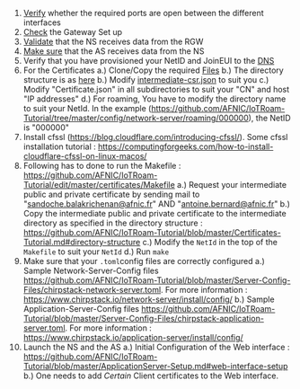  1. [Verify] whether the required ports are open between the different interfaces  
 2. [Check] the Gateway Set up 
 3. [Validate] that the NS receives data from the RGW 
 4. [Make sure]  that the AS receives data from the NS  
 5. Verify that you have provisioned your NetID and JoinEUI to the [DNS] 
 6. For the Certificates
    a.) Clone/Copy the required [Files] 
    b.) The directory structure is as [here]
    b.) Modify [intermediate-csr.json]  to suit you
    c.) Modify "Certificate.json" in all subdirectories to suit your "CN" and host "IP addresses"
    d.) For roaming, You have to modify the directory name to suit your NetId. In the example (https://github.com/AFNIC/IoTRoam-Tutorial/tree/master/config/network-server/roaming/000000), the NetID is "000000"
 7. Install cfssl (https://blog.cloudflare.com/introducing-cfssl/). Some cfssl  installation tutorial : https://computingforgeeks.com/how-to-install-cloudflare-cfssl-on-linux-macos/
 8. Following has to done to run the Makefile : https://github.com/AFNIC/IoTRoam-Tutorial/edit/master/certificates/Makefile
    a.) Request your intermediate public and private certificate by sending mail to "sandoche.balakrichenan@afnic.fr" AND "antoine.bernard@afnic.fr"
    b.) Copy the intermediate public and private certificate to the intermediate directory as specified in the directory structure : https://github.com/AFNIC/IoTRoam-Tutorial/blob/master/Certificates-Tutorial.md#directory-structure
    c.) Modify the `NetId` in the top of the `Makefile` to suit your `NetId`
    d.) Run `make`
 9. Make sure that your `.toml`config files are correctly configured
    a.) Sample Network-Server-Config files https://github.com/AFNIC/IoTRoam-Tutorial/blob/master/Server-Config-Files/chirpstack-network-server.toml. For more information : https://www.chirpstack.io/network-server/install/config/
    b.) Sample Application-Server-Config files https://github.com/AFNIC/IoTRoam-Tutorial/blob/master/Server-Config-Files/chirpstack-application-server.toml. For more information : https://www.chirpstack.io/application-server/install/config/
10. Launch the NS and the AS 
    a.) Initial Configuration of the Web interface : https://github.com/AFNIC/IoTRoam-Tutorial/blob/master/ApplicationServer-Setup.md#web-interface-setup
    b.) One needs to add *Certain* Client certificates to the Web interface. 


[Verify]: https://github.com/AFNIC/IoTRoam-Tutorial/blob/master/Architecture.md
[Check]: https://github.com/AFNIC/IoTRoam-Tutorial/blob/master/Gateway-Setup.md#Post-Sanity-check
[Validate]: https://github.com/AFNIC/IoTRoam-Tutorial/blob/master/NetworkServer-Server-Setup.md#post-sanity-check-from-rgw-ns-setup
[Make sure]: https://github.com/AFNIC/IoTRoam-Tutorial/blob/master/ApplicationServer-Setup.md#post-sanity-check-from-rgw-ns-as-setup
[DNS]: https://github.com/AFNIC/IoTRoam-Tutorial/blob/master/DNS-Setup.md#how-to-provision-netids-and-joineuis-in-the-dns-for-otaa-and-roaming
[Files]: https://github.com/AFNIC/IoTRoam-Tutorial/tree/master/certificates
[here]: https://github.com/AFNIC/IoTRoam-Tutorial/blob/master/Certificates-Tutorial.md#directory-structure
[intermediate-csr.json]: https://github.com/AFNIC/IoTRoam-Tutorial/blob/master/config/intermediate-csr.json 
